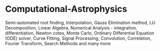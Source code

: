 # Computational-Astrophysics
Semi-automated root finding, Interpolation, Gauss Elimination method, LU Decomposition, Linear Algebra, Numerical Analysis - integration, differentiation, Newton cotes, Monte Carlo, Ordinary Differential Equation (ODE) solver, Curve Fitting, Signal Processing, Convolution, Correlation, Fourier Transform, Search Methods and many more
